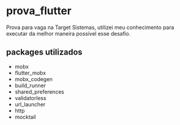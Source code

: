 # prova_flutter

Prova para vaga na Target Sistemas, utilizei meu conhecimento para executar da melhor maneira possível esse desafio.

## packages utilizados
- mobx
- flutter_mobx
- mobx_codegen
- build_runner
- shared_preferences
- validatorless
- url_launcher
- http
- mocktail


  



